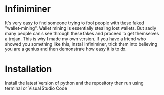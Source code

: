 # Infiniminer

It's very easy to find someone trying to fool people with these faked "wallet-mining".
Wallet mining is essentially stealing lost wallets. But sadly many people can's see through these fakes and proceed to get themselves a 
trojan. This is why I made my own version. If you have a friend who showed you something like this, install infiniminer, trick them into believing
you are a genius and then demonstrate how easy it is to do.

# Installation

Install the latest Version of python and the repository then run using terminal or Visual Studio Code 
